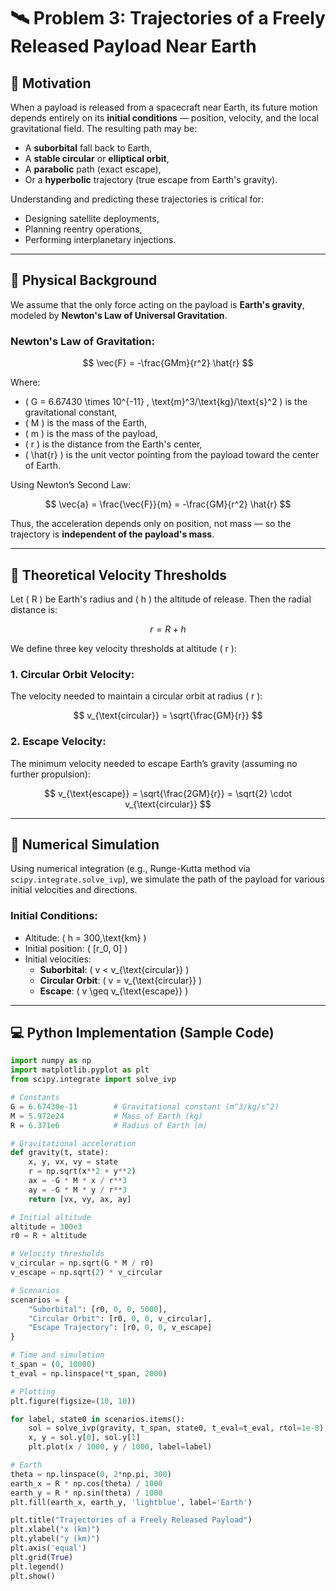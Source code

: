 # 🛰️ Problem 3: Trajectories of a Freely Released Payload Near Earth

## 🎯 Motivation

When a payload is released from a spacecraft near Earth, its future motion depends entirely on its **initial conditions** — position, velocity, and the local gravitational field. The resulting path may be:

- A **suborbital** fall back to Earth,
- A **stable circular** or **elliptical orbit**,
- A **parabolic** path (exact escape),
- Or a **hyperbolic** trajectory (true escape from Earth's gravity).

Understanding and predicting these trajectories is critical for:

- Designing satellite deployments,
- Planning reentry operations,
- Performing interplanetary injections.

---

## 📐 Physical Background

We assume that the only force acting on the payload is **Earth's gravity**, modeled by **Newton's Law of Universal Gravitation**.

### Newton's Law of Gravitation:

$$
\vec{F} = -\frac{GMm}{r^2} \hat{r}
$$

Where:

- \( G = 6.67430 \times 10^{-11} \, \text{m}^3/\text{kg}/\text{s}^2 \) is the gravitational constant,
- \( M \) is the mass of the Earth,
- \( m \) is the mass of the payload,
- \( r \) is the distance from the Earth's center,
- \( \hat{r} \) is the unit vector pointing from the payload toward the center of Earth.

Using Newton’s Second Law:

$$
\vec{a} = \frac{\vec{F}}{m} = -\frac{GM}{r^2} \hat{r}
$$

Thus, the acceleration depends only on position, not mass — so the trajectory is **independent of the payload's mass**.

---

## 🧠 Theoretical Velocity Thresholds

Let \( R \) be Earth's radius and \( h \) the altitude of release. Then the radial distance is:

$$
r = R + h
$$

We define three key velocity thresholds at altitude \( r \):

### 1. Circular Orbit Velocity:
The velocity needed to maintain a circular orbit at radius \( r \):

$$
v_{\text{circular}} = \sqrt{\frac{GM}{r}}
$$

### 2. Escape Velocity:
The minimum velocity needed to escape Earth’s gravity (assuming no further propulsion):

$$
v_{\text{escape}} = \sqrt{\frac{2GM}{r}} = \sqrt{2} \cdot v_{\text{circular}}
$$

---

## 🧮 Numerical Simulation

Using numerical integration (e.g., Runge-Kutta method via `scipy.integrate.solve_ivp`), we simulate the path of the payload for various initial velocities and directions.

### Initial Conditions:
- Altitude: \( h = 300\,\text{km} \)
- Initial position: \( [r_0, 0] \)
- Initial velocities:
  - **Suborbital**: \( v < v_{\text{circular}} \)
  - **Circular Orbit**: \( v = v_{\text{circular}} \)
  - **Escape**: \( v \geq v_{\text{escape}} \)

---

## 💻 Python Implementation (Sample Code)

```python
import numpy as np
import matplotlib.pyplot as plt
from scipy.integrate import solve_ivp

# Constants
G = 6.67430e-11        # Gravitational constant (m^3/kg/s^2)
M = 5.972e24           # Mass of Earth (kg)
R = 6.371e6            # Radius of Earth (m)

# Gravitational acceleration
def gravity(t, state):
    x, y, vx, vy = state
    r = np.sqrt(x**2 + y**2)
    ax = -G * M * x / r**3
    ay = -G * M * y / r**3
    return [vx, vy, ax, ay]

# Initial altitude
altitude = 300e3
r0 = R + altitude

# Velocity thresholds
v_circular = np.sqrt(G * M / r0)
v_escape = np.sqrt(2) * v_circular

# Scenarios
scenarios = {
    "Suborbital": [r0, 0, 0, 5000],
    "Circular Orbit": [r0, 0, 0, v_circular],
    "Escape Trajectory": [r0, 0, 0, v_escape]
}

# Time and simulation
t_span = (0, 10000)
t_eval = np.linspace(*t_span, 2000)

# Plotting
plt.figure(figsize=(10, 10))

for label, state0 in scenarios.items():
    sol = solve_ivp(gravity, t_span, state0, t_eval=t_eval, rtol=1e-8)
    x, y = sol.y[0], sol.y[1]
    plt.plot(x / 1000, y / 1000, label=label)

# Earth
theta = np.linspace(0, 2*np.pi, 300)
earth_x = R * np.cos(theta) / 1000
earth_y = R * np.sin(theta) / 1000
plt.fill(earth_x, earth_y, 'lightblue', label='Earth')

plt.title("Trajectories of a Freely Released Payload")
plt.xlabel("x (km)")
plt.ylabel("y (km)")
plt.axis('equal')
plt.grid(True)
plt.legend()
plt.show()
